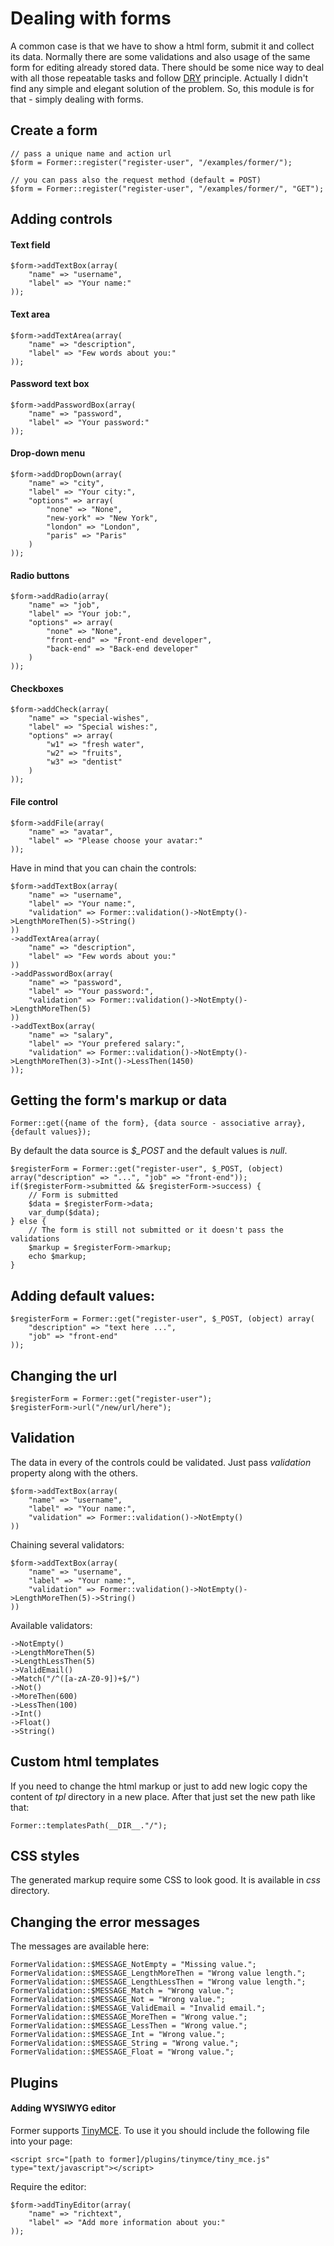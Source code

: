 # Dealing with forms

A common case is that we have to show a html form, submit it and collect its data. Normally there are some validations and also usage of the same form for editing already stored data. There should be some nice way to deal with all those repeatable tasks and follow [DRY](http://en.wikipedia.org/wiki/Don't_repeat_yourself) principle. Actually I didn't find any simple and elegant solution of the problem. So, this module is for that - simply dealing with forms.

## Create a form

    // pass a unique name and action url
    $form = Former::register("register-user", "/examples/former/");

    // you can pass also the request method (default = POST)
    $form = Former::register("register-user", "/examples/former/", "GET");

## Adding controls    

#### Text field

    $form->addTextBox(array(
        "name" => "username", 
        "label" => "Your name:"
    ));

#### Text area

    $form->addTextArea(array(
        "name" => "description", 
        "label" => "Few words about you:"
    ));

#### Password text box

    $form->addPasswordBox(array(
        "name" => "password", 
        "label" => "Your password:"
    ));

#### Drop-down menu

    $form->addDropDown(array(
        "name" => "city",
        "label" => "Your city:",
        "options" => array(
            "none" => "None",
            "new-york" => "New York",
            "london" => "London",
            "paris" => "Paris"
        )
    ));

#### Radio buttons

    $form->addRadio(array(
        "name" => "job",
        "label" => "Your job:",
        "options" => array(
            "none" => "None",
            "front-end" => "Front-end developer",
            "back-end" => "Back-end developer"
        )
    ));

#### Checkboxes

    $form->addCheck(array(
        "name" => "special-wishes",
        "label" => "Special wishes:",
        "options" => array(
            "w1" => "fresh water",
            "w2" => "fruits",
            "w3" => "dentist"
        )
    ));

#### File control

    $form->addFile(array(
        "name" => "avatar",
        "label" => "Please choose your avatar:"
    ));

Have in mind that you can chain the controls:

    $form->addTextBox(array(
        "name" => "username", 
        "label" => "Your name:", 
        "validation" => Former::validation()->NotEmpty()->LengthMoreThen(5)->String()
    ))
    ->addTextArea(array(
        "name" => "description", 
        "label" => "Few words about you:"
    ))
    ->addPasswordBox(array(
        "name" => "password", 
        "label" => "Your password:", 
        "validation" => Former::validation()->NotEmpty()->LengthMoreThen(5)
    ))
    ->addTextBox(array(
        "name" => "salary", 
        "label" => "Your prefered salary:", 
        "validation" => Former::validation()->NotEmpty()->LengthMoreThen(3)->Int()->LessThen(1450)
    ));

## Getting the form's markup or data

    Former::get({name of the form}, {data source - associative array}, {default values});

By default the data source is *$_POST* and the default values is *null*.
    
    $registerForm = Former::get("register-user", $_POST, (object) array("description" => "...", "job" => "front-end"));
    if($registerForm->submitted && $registerForm->success) {
        // Form is submitted
        $data = $registerForm->data;
        var_dump($data);
    } else {
        // The form is still not submitted or it doesn't pass the validations
        $markup = $registerForm->markup;
        echo $markup;
    }

## Adding default values:

    $registerForm = Former::get("register-user", $_POST, (object) array(
        "description" => "text here ...", 
        "job" => "front-end"
    ));

## Changing the url

    $registerForm = Former::get("register-user");
    $registerForm->url("/new/url/here");

## Validation
The data in every of the controls could be validated. Just pass *validation* property along with the others.

    $form->addTextBox(array(
        "name" => "username", 
        "label" => "Your name:", 
        "validation" => Former::validation()->NotEmpty()
    ))

Chaining several validators:

    $form->addTextBox(array(
        "name" => "username", 
        "label" => "Your name:", 
        "validation" => Former::validation()->NotEmpty()->LengthMoreThen(5)->String()
    ))

Available validators:

    ->NotEmpty()
    ->LengthMoreThen(5)
    ->LengthLessThen(5)
    ->ValidEmail()
    ->Match("/^([a-zA-Z0-9])+$/")
    ->Not()
    ->MoreThen(600)
    ->LessThen(100)
    ->Int()
    ->Float()
    ->String()

## Custom html templates
If you need to change the html markup or just to add new logic copy the content of *tpl* directory in a new place. After that just set the new path like that:

    Former::templatesPath(__DIR__."/");

## CSS styles
The generated markup require some CSS to look good. It is available in *css* directory.

## Changing the error messages
The messages are available here:

    FormerValidation::$MESSAGE_NotEmpty = "Missing value.";
    FormerValidation::$MESSAGE_LengthMoreThen = "Wrong value length.";
    FormerValidation::$MESSAGE_LengthLessThen = "Wrong value length.";
    FormerValidation::$MESSAGE_Match = "Wrong value.";
    FormerValidation::$MESSAGE_Not = "Wrong value.";
    FormerValidation::$MESSAGE_ValidEmail = "Invalid email.";
    FormerValidation::$MESSAGE_MoreThen = "Wrong value.";
    FormerValidation::$MESSAGE_LessThen = "Wrong value.";
    FormerValidation::$MESSAGE_Int = "Wrong value.";
    FormerValidation::$MESSAGE_String = "Wrong value.";
    FormerValidation::$MESSAGE_Float = "Wrong value.";

## Plugins

#### Adding WYSIWYG editor
Former supports [TinyMCE](http://www.tinymce.com/). To use it you should include the following file into your page:

    <script src="[path to former]/plugins/tinymce/tiny_mce.js" type="text/javascript"></script>

Require the editor:
    
    $form->addTinyEditor(array(
        "name" => "richtext",
        "label" => "Add more information about you:"
    ));
